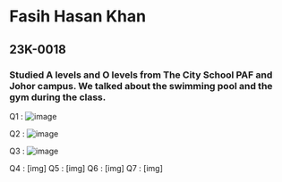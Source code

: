 # Fasih Hasan Khan
## 23K-0018
### Studied A levels and O levels from The City School PAF and Johor campus. We talked about the swimming pool and the gym during the class. 


Q1 : ![image](https://github.com/fasihh/pfFall23/assets/47947561/91d4d307-cd1e-426d-8652-bd34ca49d659)

Q2 : ![image](https://github.com/fasihh/pfFall23/assets/47947561/d5d55c35-4148-448d-a933-355e72ce7ecd)

Q3 : ![image](https://github.com/fasihh/pfFall23/assets/47947561/65bc523d-3dd7-4446-a5c3-a73e2077d5da)
 
Q4 : [img]
Q5 : [img] 
Q6 : [img]
Q7 : [img]
